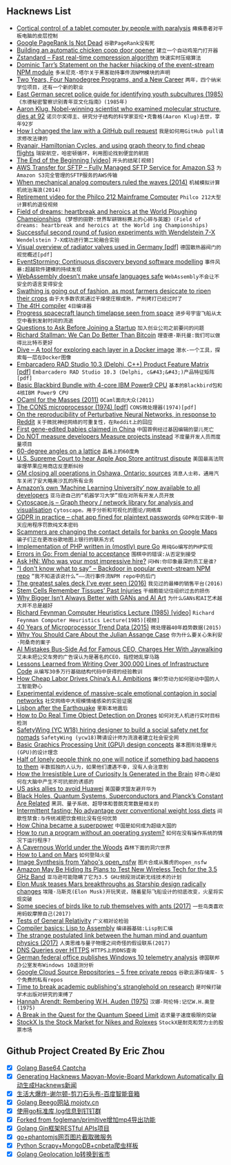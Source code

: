 ## Hacknews List


- [Cortical control of a tablet computer by people with paralysis](https://journals.plos.org/plosone/article?id=10.1371/journal.pone.0204566)  `瘫痪患者对平板电脑的皮层控制`
- [Google PageRank Is Not Dead](https://ahrefs.com/blog/google-pagerank/)  `谷歌PageRank没有死`
- [Building an automatic chicken coop door opener](https://www.iotforall.com/building-cheap-automatic-chicken-coop-door-opener/)  `建立一个自动鸡笼门打开器`
- [Zstandard – Fast real-time compression algorithm](https://github.com/facebook/zstd)  `快速实时压缩算法`
- [Dominic Tarr’s Statement on the hacker hijacking of the event-stream NPM module](https://gist.github.com/dominictarr/9fd9c1024c94592bc7268d36b8d83b3a)  `多米尼克·塔尔关于黑客劫持事件流NPM模块的声明`
- [Two Years, Four Nanodegree Programs, and a New Career](https://blog.udacity.com/2018/11/two-years-four-nanodegree-programs-and-a-new-career.html)  `两年，四个纳米学位项目，还有一个新的职业`
- [East German secret police guide for identifying youth subcultures (1985)](https://twitter.com/industrial_book/status/1066411965004812288)  `《东德秘密警察识别青年亚文化指南》(1985年)`
- [Aaron Klug, Nobel-winning scientist who examined molecular structure, dies at 92](https://www.sfgate.com/news/article/Aaron-Klug-Nobel-winning-scientist-who-examined-13418637.php)  `诺贝尔奖得主、研究分子结构的科学家亚伦•克鲁格(Aaron Klug)去世，享年92岁`
- [How I changed the law with a GitHub pull request](https://arstechnica.com/tech-policy/2018/11/how-i-changed-the-law-with-a-github-pull-request/)  `我是如何用GitHub pull请求修改法律的`
- [Ryanair, Hamiltonian Cycles, and using graph theory to find cheap flights](https://blog.jonlu.ca/posts/ryan-air)  `瑞安航空，哈密顿循环，利用图论找到便宜的航班`
- [The End of the Beginning [video]](https://www.ben-evans.com/benedictevans/2018/11/16/the-end-of-the-beginning)  `开头的结尾[视频]`
- [AWS Transfer for SFTP – Fully Managed SFTP Service for Amazon S3](https://aws.amazon.com/blogs/aws/new-aws-transfer-for-sftp-fully-managed-sftp-service-for-amazon-s3/)  `为Amazon S3完全管理的SFTP服务的AWS传输`
- [When mechanical analog computers ruled the waves (2014)](https://arstechnica.com/information-technology/2014/03/gears-of-war-when-mechanical-analog-computers-ruled-the-waves/)  `机械模拟计算机统治海浪(2014)`
- [Retirement video for the Philco 212 Mainframe Computer](https://www.youtube.com/watch?v=hwOkVgGw1z8)  `Philco 212大型计算机的退役视频`
- [Field of dreams: heartbreak and heroics at the World Ploughing Championships](https://www.theguardian.com/environment/2018/nov/23/world-ploughing-championships-no-till-farming)  `《梦想的田野:世界犁耕锦标赛上的心碎与英雄》(Field of dreams: heartbreak and heroics at the World ing Championships)`
- [Successful second round of fusion experiments with Wendelstein 7-X](https://www.ipp.mpg.de/4550215/11_18)  `Wendelstein 7-X成功进行第二轮融合实验`
- [Visual overview of radiator valves used in Germany [pdf]](https://www.eq-3.de/Downloads/eq3/download%20bereich/Ventilkompatibilitaeten-Model-N.pdf)  `德国散热器阀门的视觉概述[pdf]`
- [EventStorming: Continuous discovery beyond software modelling](https://xebia.com/blog/eventstorming-continuous-discovery-beyond-software-modelling/)  `事件风暴:超越软件建模的持续发现`
- [WebAssembly doesn’t make unsafe languages safe](https://00f.net/2018/11/25/webassembly-doesnt-make-unsafe-languages-safe/)  `WebAssembly不会让不安全的语言变得安全`
- [Swathing is going out of fashion, as most farmers desiccate to ripen their crops](http://nautil.us/issue/66/clockwork/herbicide-is-whats-for-dinner)  `由于大多数农民通过干燥使庄稼成熟，严刑拷打已经过时了`
- [The 4tH compiler](https://thebeez.home.xs4all.nl/4tH/)  `4日编译器`
- [Progress spacecraft launch timelapse seen from space](https://www.youtube.com/watch?v=ouBfzCgXHgk)  `进步号宇宙飞船从太空中看到发射时间的流逝`
- [Questions to Ask Before Joining a Startup](https://hharnisc.github.io/2018/11/25/twenty-questions-to-ask-before-joining-a-startup.html)  `加入创业公司之前要问的问题`
- [Richard Stallman: We Can Do Better Than Bitcoin](https://cryptosumer.com/2018/11/24/free-software-messiah-richard-stallman-we-can-do-better-than-bitcoin/)  `理查德·斯托曼:我们可以做得比比特币更好`
- [Dive – A tool for exploring each layer in a Docker image](https://github.com/wagoodman/dive)  `潜水-一个工具，探索每一层在Docker图像`
- [Embarcadero RAD Studio 10.3 (Delphi, C&#43;&#43;) Product Feature Matrix [pdf]](https://www.embarcadero.com/docs/rad-studio-feature-matrix.pdf)  `Embarcadero RAD Studio 10.3 (Delphi, c&#43;&#43;)产品特征矩阵[pdf]`
- [Basic Blackbird Bundle with 4-core IBM Power9 CPU](https://secure.raptorcs.com/content/BK1B01/intro.html)  `基本的Blackbird包和4核IBM Power9 CPU`
- [OCaml for the Masses (2011)](https://queue.acm.org/detail.cfm?id=2038036)  `OCaml面向大众(2011)`
- [The CONS microprocessor (1974) [pdf]](https://dspace.mit.edu/bitstream/handle/1721.1/41115/AI_WP_080.pdf)  `CONS微处理器(1974)[pdf]`
- [On the reproducibility of Perturbative Neural Networks, in response to Reddit](https://github.com/juefeix/pnn.pytorch.update)  `关于微扰神经网络的可重复性，在Reddit上的回应`
- [First gene-edited babies claimed in China](http://mainichi.jp/english/articles/20181126/p2g/00m/0fe/047000c)  `中国首例经过基因编辑的婴儿死亡`
- [Do NOT measure developers Measure projects instead](https://anaxi.com/blog/2018/11/25/do-not-measure-developers-measure-projects/)  `不度量开发人员而度量项目`
- [60-degree angles on a lattice](https://blog.plover.com/math/60-degree-angles.html)  `晶格上的60度角`
- [U.S. Supreme Court to hear Apple App Store antitrust dispute](https://www.reuters.com/article/us-usa-court-apple/how-much-for-that-app-u-s-top-court-hears-apple-antitrust-dispute-idUSKCN1NU0JV)  `美国最高法院审理苹果应用商店反垄断纠纷`
- [GM closing all operations in Oshawa, Ontario: sources](https://www.ctvnews.ca/autos/gm-closing-all-operations-in-oshawa-ont-sources-1.4191935)  `消息人士称，通用汽车关闭了安大略奥沙瓦的所有业务`
- [Amazon’s own ‘Machine Learning University’ now available to all developers](https://aws.amazon.com/blogs/machine-learning/amazons-own-machine-learning-university-now-available-to-all-developers/)  `亚马逊自己的“机器学习大学”现在对所有开发人员开放`
- [Cytoscape.js – Graph theory / network library for analysis and visualisation](http://js.cytoscape.org/)  `Cytoscape。用于分析和可视化的图论/网络库`
- [GDPR in practice – chat app fined for plaintext passwords](https://www.theregister.co.uk/2018/11/23/knuddels_fined_for_plain_text_passwords/)  `GDPR在实践中-聊天应用程序罚款纯文本密码`
- [Scammers are changing the contact details for banks on Google Maps](http://blog.abhijittomar.com/2018/10/19/google-business-claim-scam/)  `骗子们正在更改谷歌地图上银行的联系方式`
- [Implementation of PHP written in (mostly) pure Go](https://github.com/MagicalTux/goro)  `用纯Go编写的PHP实现`
- [Errors in Go: From denial to acceptance](https://evilmartians.com/chronicles/errors-in-go-from-denial-to-acceptance)  `围棋中的错误:从否定到接受`
- [Ask HN: Who was your most impressive hire?](item?id=18537321)  `问HN:你印象最深的员工是谁?`
- [“I don&#39;t know what to say” – Backdoor in popular event-stream NPM repo](https://github.com/dominictarr/event-stream/issues/116)  `“我不知道该说什么”——流行事件流NPM repo中的后门`
- [The greatest sales deck I&#39;ve ever seen (2016)](https://medium.com/the-mission/the-greatest-sales-deck-ive-ever-seen-4f4ef3391ba0)  `我见过的最棒的销售平台(2016)`
- [Stem Cells Remember Tissues’ Past Injuries](https://www.quantamagazine.org/stem-cells-remember-tissues-past-injuries-20181112/)  `干细胞能记住组织过去的损伤`
- [Why Bigger Isn’t Always Better with GANs and AI Art](https://www.artnome.com/news/2018/11/14/helena-sarin-why-bigger-isnt-always-better-with-gans-and-ai-art)  `为什么GANs和AI艺术越大并不总是越好`
- [Richard Feynman Computer Heuristics Lecture (1985) [video]](https://www.youtube.com/watch?v=EKWGGDXe5MA)  `Richard Feynman Computer Heuristics Lecture(1985)[视频]`
- [40 Years of Microprocessor Trend Data (2015)](https://www.karlrupp.net/2015/06/40-years-of-microprocessor-trend-data/)  `微处理器40年趋势数据(2015)`
- [Why You Should Care About the Julian Assange Case](https://www.rollingstone.com/politics/politics-news/taibbi-julian-assange-case-wikileaks-758883/)  `你为什么要关心朱利安·阿桑奇的案子`
- [AI Mistakes Bus-Side Ad for Famous CEO, Charges Her With Jaywalking](https://www.caixinglobal.com/2018-11-22/ai-mistakes-bus-side-ad-for-famous-ceo-charges-her-with-jaywalkingdo-101350772.html?cxg=web&amp;Sfrom=twitter)  `艾未未把公交车旁的广告误认为是著名的CEO，指控她乱穿马路`
- [Lessons Learned from Writing Over 300,000 Lines of Infrastructure Code](https://blog.gruntwork.io/5-lessons-learned-from-writing-over-300-000-lines-of-infrastructure-code-36ba7fadeac1)  `从编写30多万行基础结构代码中获得的经验教训`
- [How Cheap Labor Drives China’s A.I. Ambitions](https://www.nytimes.com/2018/11/25/business/china-artificial-intelligence-labeling.html)  `廉价劳动力如何驱动中国的人工智能野心`
- [Experimental evidence of massive-scale emotional contagion in social networks](http://www.pnas.org/content/111/24/8788.full)  `社交网络中大规模情绪感染的实验证据`
- [Lisbon after the Earthquake](https://www.historytoday.com/reviews/lisbon-after-earthquake)  `里斯本地震后`
- [How to Do Real Time Object Detection on Drones](https://blog.nanonets.com/real-time-object-detection-for-drones/)  `如何对无人机进行实时目标检测`
- [SafetyWing (YC W18) hiring designer to build a social safety net for nomads](https://remoteok.io/remote-jobs/69774-remote-seeking-genius-creative-designer-safetywing)  `SafetyWing (ycw18)聘请设计师为流浪者建立社会安全网`
- [Basic Graphics Processing Unit (GPU) design concepts](https://iq.opengenus.org/basic-graphics-processing-unit-gpu-design-concepts/)  `基本图形处理单元(GPU)的设计理念`
- [Half of lonely people think no one will notice if something bad happens to them](https://www.thesun.ie/fabulous/3439832/half-of-lonely-people-think-no-one-will-notice-if-something-bad-happens-to-them-experts-say/)  `半数孤独的人认为，如果他们遭遇不幸，没有人会注意到`
- [How the Irresistible Lure of Curiosity Is Generated in the Brain](https://www.biorxiv.org/content/early/2018/11/22/473975)  `好奇心是如何在大脑中产生不可抗拒的诱惑的`
- [US asks allies to avoid Huawei](https://www.cnet.com/news/us-asks-foreign-allies-to-avoid-huawei/)  `美国要求盟友避开华为`
- [Black Holes, Quantum Systems, Superconductors and Planck’s Constant Are Related](https://www.nextbigfuture.com/2018/11/black-holes-quantum-systems-superconductors-and-plancks-constant-are-related.html)  `黑洞、量子系统、超导体和普朗克常数是相关的`
- [Intermittent fasting: No advantage over conventional weight loss diets](https://www.sciencedaily.com/releases/2018/11/181126115842.htm)  `间歇性禁食:与传统减肥饮食相比没有任何优势`
- [How China became a superpower](https://www.nytimes.com/interactive/2018/11/18/world/asia/world-built-by-china.html)  `中国是如何成为超级大国的`
- [How to run a program without an operating system?](https://stackoverflow.com/questions/22054578/how-to-run-a-program-without-an-operating-system/32483545#32483545)  `如何在没有操作系统的情况下运行程序?`
- [A Cavernous World under the Woods](https://www.hakaimagazine.com/features/the-cavernous-world-under-the-woods/)  `森林下面的洞穴世界`
- [How to Land on Mars](https://www.nytimes.com/interactive/2018/11/25/science/insight-how-to-land-on-mars.html)  `如何登陆火星`
- [Image Synthesis from Yahoo&#39;s open_nsfw](https://open_nsfw.gitlab.io/)  `图片合成从雅虎的open_nsfw`
- [Amazon May Be Hiding Its Plans to Test New Wireless Tech for the 3.5 GHz Band](https://spectrum.ieee.org/tech-talk/telecom/wireless/amazon-may-be-hiding-its-plans-to-test-new-wireless-tech-by-masquerading-as-a-massage-spa)  `亚马逊可能隐瞒了它为3.5 GHz频段测试新无线技术的计划`
- [Elon Musk teases Mars breakthroughs as Starship design radically changes](https://www.teslarati.com/spacex-ceo-elon-musk-mars-breakthroughs-starship-design-radical-changes/)  `埃隆·马斯克(Elon Musk)开玩笑说，随着星际飞船设计的彻底改变，火星将实现突破`
- [Some species of birds like to rub themselves with ants (2017)](https://www.atlasobscura.com/articles/mystery-bird-anting)  `一些鸟类喜欢用蚂蚁摩擦自己(2017)`
- [Tests of General Relativity](https://arxiv.org/abs/1811.00364)  `广义相对论检验`
- [Compiler basics: Lisp to Assembly](http://notes.eatonphil.com/compiler-basics-lisp-to-assembly.html)  `编译器基础:Lisp到汇编`
- [The strange postulated link between the human mind and quantum physics (2017)](http://www.bbc.com/earth/story/20170215-the-strange-link-between-the-human-mind-and-quantum-physics)  `人类思维与量子物理之间奇怪的假设联系(2017)`
- [DNS Queries over HTTPS](https://tools.ietf.org/html/rfc8484)  `HTTPS上的DNS查询`
- [German federal office publishes Windows 10 telemetry analysis](https://www.ghacks.net/2018/11/23/german-federal-office-bsi-publishes-telemetry-analysis/)  `德国联邦办公室发布Windows 10遥测分析`
- [Google Cloud Source Repositories – 5 free private repos](https://cloud.google.com/source-repositories/)  `谷歌云源存储库- 5个免费的私有repos`
- [Time to break academic publishing&#39;s stranglehold on research](https://www.newscientist.com/article/mg24032052-900-time-to-break-academic-publishings-stranglehold-on-research/)  `是时候打破学术出版对研究的束缚了`
- [Hannah Arendt: Rembering W.H. Auden (1975)](https://www.newyorker.com/magazine/1975/01/20/remembering-wystan-h-auden-who-died-in-the-night-of-the-twenty-eighth-of-september-1973)  `汉娜·阿伦特:记忆W.H.奥登(1975)`
- [A Break in the Quest for the Quantum Speed Limit](https://www.theatlantic.com/amp/article/576484/)  `追求量子速度极限的突破`
- [StockX Is the Stock Market for Nikes and Rolexes](https://www.wsj.com/articles/this-website-is-the-stock-market-for-nikes-and-rolexes-1543251772)  `StockX是耐克和劳力士的股票市场`

## Github Project Created By Eric Zhou

- [x] [Golang Base64 Captcha](https://github.com/mojocn/base64Captcha)
- [x] [Generating Hacknews Maoyan-Movie-Board Markdown Automatically 自动生成Hacknews新闻](https://github.com/dejavuzhou/md-genie)
- [x] [生活大爆炸-谢尔顿-剪刀石头布-百度智能音箱](https://github.com/mojocn/dueros-bang-game)
- [x] [Golang Beego网站 mojotv.cn](https://github.com/mojocn/www.mojotv.cn)
- [x] [使用go标准库,log信息到钉钉群](https://github.com/mojocn/dooger)
- [x] [Forked from fogleman/primitive增加mp4导出功能](https://github.com/mojocn/primitive)
- [x] [Golang Gin框架RESTful APIs项目](https://github.com/JJJJJJJerk/ezier-golang-web-api-framework)
- [x] [go+phantomjs网页图片截取微服务](https://github.com/mojocn/screen_shot)
- [x] [Python Scrapy+MongoDB+cnbeta爬虫样板](https://github.com/mojocn/scrapy_mongodb_boilerplate_cnbeta)
- [x] [Golang Geolocation Ip转换到省市](https://github.com/mojocn/ip2location)